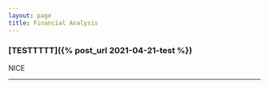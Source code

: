 ```yaml
---
layout: page
title: Financial Analysis
---
```



### [TESTTTTT]({% post_url 2021-04-21-test %})

NICE

---

